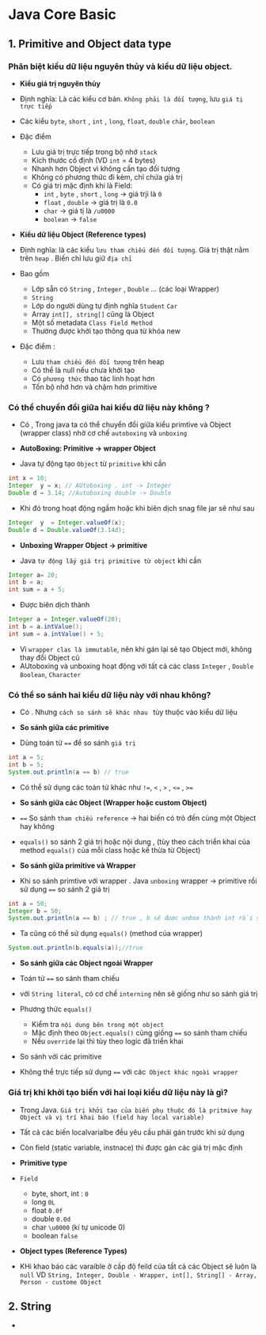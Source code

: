 # Java Core Basic

## 1. Primitive and Object data type

### Phân biệt kiểu dữ liệu nguyên thủy và kiểu dữ liệu object.

-   **Kiểu giá trị nguyên thủy**

-   Định nghĩa: Là các kiểu cơ bản. `Không phải là đối tượng`, lưu `giá tị trực tiếp`
-   Các kiểu `byte`, `short` , `int` , `long`, `float`, `double` `chảr`, `boolean `

-   Đặc điểm

    -   Lưu giá trị trực tiếp trong bộ nhớ `stack`
    -   Kích thước cố định (VD `int` = 4 bytes)
    -   Nhanh hơn Object vì không cần tạo đối tượng
    -   Không có phương thức đi kèm, chỉ chứa giá trị
    -   Có giá trị mặc định khi là Field:
        -   `int` , `byte` , `short` , `long` -> giá trji là `0`
        -   `float` , `double` -> giá trị là `0.0`
        -   `char` -> giá tị là `/u0000`
        -   `boolean` -> `false`

-   **Kiểu dữ liệu Object (Reference types)**
-   Định nghĩa: là các kiểu `lưu tham chiếu đến đối tượng`. Giá trị thật nằm trên `heap` . Biến chỉ lưu giữ `địa chỉ`
-   Bao gồm

    -   Lớp sẵn có `String` , `Integer` , `Double` ... (các loại Wrapper)
    -   `String `
    -   Lớp do người dùng tự định nghĩa `Student` `Car`
    -   Array `int[], string[]` cũng là Object
    -   Một số metadata `Class Field Method`
    -   Thường được khởi tạo thông qua từ khóa new

-   Đặc điểm :
    -   Lưu `tham chiếu đến đối tượng` trên heap
    -   Có thể là null nếu chưa khởi tạo
    -   Có `phương thức` thao tác linh hoạt hơn
    -   Tốn bộ nhớ hơn và chậm hơn primitive

### Có thể chuyển đổi giữa hai kiểu dữ liệu này không ?

-   Có , Trong java ta có thể chuyển đổi giữa kiểu primtive và Object (wrapper class) nhờ cơ chế `autoboxing` và `unboxing`

-   **AutoBoxing: Primitive -> wrapper Object**

-   Java tự động tạo `Object` từ `primitive` khi cần

```java
int x = 10;
Integer  y = x; // AUtoboxing . int -> Integer
Double d = 3.14; //Autoboxing double -> Double
```

-   Khi đó trong hoạt động ngầm hoặc khi biên dịch snag file jar sẽ như sau

```java
Integer  y  = Integer.valueOf(x);
Double d = Double.valueOf(3.14d);

```

-   **Unboxing Wrapper Object -> primitive**

-   Java `tự động lấy giá trị primitive từ object` khi cần

```java
Integer a= 20;
int b = a;
int sum = a + 5;
```

-   Được biên dịch thành

```java
Integer a = Integer.valueOf(20);
int b = a.intValue();
int sum = a.intValue() + 5;
```

-   Vì `wrapper clas là immutable`, nên khi gán lại sẽ tạo Object mới, không thay đổi Object cũ
-   AUtoboxing và unboxing hoạt động với tất cả các class `Integer` , `Double` `Boolean`, `Character`

### Có thể so sánh hai kiểu dữ liệu này với nhau không?

-   Có . Nhưng `cách so sánh sẽ khác nhau ` tùy thuộc vào kiểu dữ liệu

-   **So sánh giữa các primitive**

-   Dùng toán tử `==` để so sánh `giá trị`

```java
int a = 5;
int b = 5;
System.out.println(a == b) // true
```

-   Có thể sử dụng các toán tử khác như `!=`, `<` , `>` , `<=` , `>=`

-   **So sánh giữa các Object (Wrapper hoặc custom Object)**

-   `==` So sánh `tham chiếu reference` -> hai biến có trỏ đến cùng một Object hay không

-   `equals()` so sánh 2 giá trị hoặc nội dung , (tùy theo cách triển khai của method `equals()` của mỗi class hoặc kế thừa từ Object)

-   **So sánh giữa primitive và Wrapper**

-   Khi so sánh primtive với wrapper . Java `unboxing` wrapper -> primitive rồi sử dụng `==` so sánh 2 giá trị

```java
int a = 50;
Integer b = 50;
System.out.println(a == b) ; // true , b sẽ được unbox thành int rồi so sánh s
```

-   Ta cũng có thể sử dụng `equals()` (method của wrapper)

```java
System.out.println(b.equals(a));//true
```

-   **So sánh giữa các Object ngoài Wrapper**

-   Toán tử `==` so sánh tham chiếu
-   với `String literal`, có cơ chế `interning` nên sẽ giống như so sánh giá trị

-   Phương thức `equals()`

    -   Kiểm tra `nội dung bên trong một object`
    -   Mặc định theo `Object.equals()` cũng giống `==` so sánh tham chiếu
    -   Nếu `override` lại thì tùy theo logic đã triển khai

-   So sánh với các primitive
-   Không thể trực tiếp sử dụng `==` với các` Object khác ngoài wrapper`

### Giá trị khi khởi tạo biến với hai loại kiểu dữ liệu này là gì?

-   Trong Java. `Giá trị khởi tạo của biến phụ thuộc đó là pritmive hay Object và vị trí khai báo (field hay local variable)`

-   Tất cả các biến localvarialbe đều yêu cầu phải gán trước khi sử dụng

-   Còn field (static variable, instnace) thì được gán các giá trị mặc định

-   **Primitive type**

-   `Field`

    -   byte, short, int : `0`
    -   long `0L`
    -   float `0.0f`
    -   double `0.0d`
    -   char `\u0000` (kí tự unicode 0)
    -   boolean `false`

-   **Object types (Reference Types)**

-   KHi khao báo các varaible ở cấp độ feild của tất cả các Object sẽ luôn là `null` VD `String, Integer, Double - Wrapper, int[], String[] - Array, Person - custome Object`

## 2. String

-
